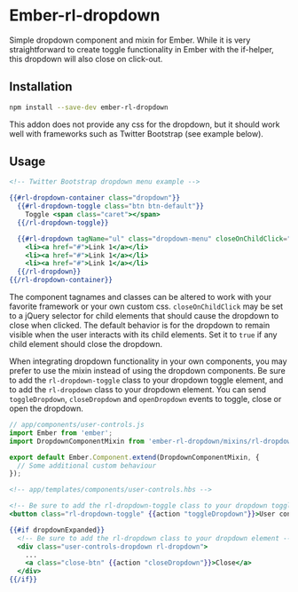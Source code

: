 # Ember-rl-dropdown

Simple dropdown component and mixin for Ember. While it is very straightforward to create toggle functionality in
Ember with the if-helper, this dropdown will also close on click-out.

## Installation

```bash
npm install --save-dev ember-rl-dropdown
```

This addon does not provide any css for the dropdown, but it should work well with frameworks such as Twitter Bootstrap
(see example below).

## Usage

```handlebars
<!-- Twitter Bootstrap dropdown menu example -->

{{#rl-dropdown-container class="dropdown"}}
  {{#rl-dropdown-toggle class="btn btn-default"}}
    Toggle <span class="caret"></span>
  {{/rl-dropdown-toggle}}

  {{#rl-dropdown tagName="ul" class="dropdown-menu" closeOnChildClick="a:link"}}
    <li><a href="#">Link 1</a></li>
    <li><a href="#">Link 1</a></li>
    <li><a href="#">Link 1</a></li>
  {{/rl-dropdown}}
{{/rl-dropdown-container}}
```

The component tagnames and classes can be altered to work with your favorite framework or your own custom css.
`closeOnChildClick` may be set to a jQuery selector for child elements that should cause the dropdown to close when
clicked. The default behavior is for the dropdown to remain visible when the user interacts with its child elements.
Set it to `true` if any child element should close the dropdown.

When integrating dropdown functionality in your own components, you may prefer to use the mixin instead of using the
dropdown components. Be sure to add the `rl-dropdown-toggle` class to your dropdown toggle element, and to add the
`rl-dropdown` class to your dropdown element. You can send `toggleDropdown`, `closeDropdown` and `openDropdown` events
to toggle, close or open the dropdown.


```javascript
// app/components/user-controls.js
import Ember from 'ember';
import DropdownComponentMixin from 'ember-rl-dropdown/mixins/rl-dropdown-component';

export default Ember.Component.extend(DropdownComponentMixin, {
  // Some additional custom behaviour
});
```

```handlebars
<!-- app/templates/components/user-controls.hbs -->

<!-- Be sure to add the rl-dropdown-toggle class to your dropdown toggle element -->
<button class="rl-dropdown-toggle" {{action "toggleDropdown"}}>User controls</button>

{{#if dropdownExpanded}}
  <!-- Be sure to add the rl-dropdown class to your dropdown element -->
  <div class="user-controls-dropdown rl-dropdown">
    ...
    <a class="close-btn" {{action "closeDropdown"}}>Close</a>
  </div>
{{/if}}
```
